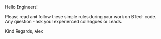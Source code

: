 Hello Engineers!

Please read and follow these simple rules during your work on BTech code.
Any question - ask your experienced colleagues or Leads.

Kind Regards,
Alex
